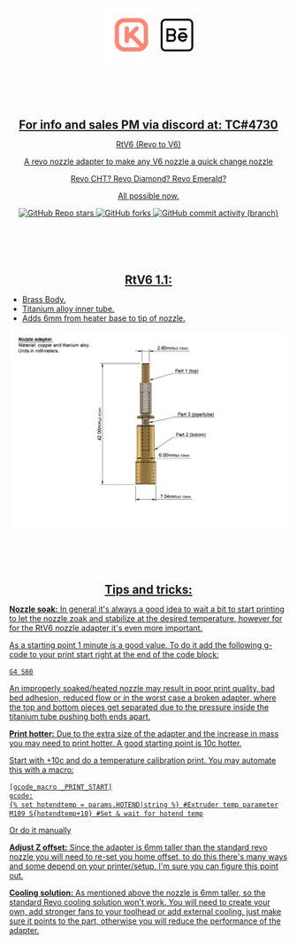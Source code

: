 
<p align="center" style="margin-bottom: 0px !important;">
  <img width="100" src="https://github.com/keyquesttech/Rtv6/blob/main/Imgs/nbgicon.png?raw=true" alt="Keyquest logo" align="center">
   <a href="https://www.behance.net/matiasms">
    <img width="59" src="https://github.com/keyquesttech/Rtv6/blob/main/Imgs/behance.png?raw=true" align="center">
</p>

 
 <p align="center" style="margin-top: 100px !important;">
  <h2 align="center" style="margin-bottom: 0px;">For info and sales PM via discord at: TC#4730</h2>
</p>
 
</div>
<p align="center" >RtV6 (Revo to V6)</p>
<p align="center" >A revo nozzle adapter to make any V6 nozzle a quick change nozzle</p>
<p align="center" >Revo CHT? Revo Diamond? Revo Emerald?</p>
<p align="center" >All possible now.</p>
</div>

<div align="center" >
  
  ![GitHub Repo stars](https://img.shields.io/github/stars/keyquesttech/Rtv6?color=%23ff8672)
  ![GitHub forks](https://img.shields.io/github/forks/keyquesttech/Rtv6?color=%238ce2d0)
  ![GitHub commit activity (branch)](https://img.shields.io/github/commit-activity/w/keyquesttech/Rtv6?)

<p align="center" style="margin-top: 100px !important;">
  <h2 align="center" style="margin-bottom: 0px;">RtV6 1.1:</h2>
</p>

</div>

 - Brass Body.
 - Titanium alloy inner tube.
 - Adds 6mm from heater base to tip of nozzle.

<p align="center" style="margin-bottom: 0px !important;">
  <img width="900" src="https://github.com/keyquesttech/Rtv6/blob/main/Imgs/1.PNG?raw=true" alt="Keyquest logo" align="center">
</p>

<p align="center" style="margin-top: 100px !important;">
  <h2 align="center" style="margin-bottom: 0px;">Tips and tricks:</h2>
</p>

**Nozzle soak:**
In general it's always a good idea to wait a bit to start printing to let the nozzle zoak and stabilize at the desired temperature, however for for the RtV6 nozzle adapter it's even more important.

As a starting point 1 minute is a good value. To do it add the following g-code to your print start right at the end of the code block:

    G4 S60

An improperly soaked/heated nozzle may result in poor print quality, bad bed adhesion, reduced flow or in the worst case 
a broken adapter, where the top and bottom pieces get separated due to the pressure inside the titanium tube pushing both ends apart.

**Print hotter:**
Due to the extra size of the adapter and the increase in mass you may need to print hotter. A good starting point is 10c hotter.

Start with +10c and do a temperature calibration print. You may automate this with a macro:

    [gcode_macro _PRINT_START]
	gcode:
    {% set hotendtemp = params.HOTEND|string %} #Extruder temp parameter
    M109 S{hotendtemp+10} #Set & wait for hotend temp

 Or do it manually
 
**Adjust Z offset:**
Since the adapter is 6mm taller than the standard revo nozzle you will need to re-set you home offset, to do this there's many ways and some depend on your printer/setup. I'm sure you can figure this point out.

**Cooling solution:**
As mentioned above the nozzle is 6mm taller, so the standard Revo cooling solution won't work. You will need to create your own, add stronger fans to your toolhead or add external cooling, just make sure it points to the part, otherwise you will reduce the performance of the adapter.
